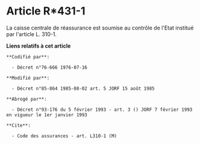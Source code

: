 # Article R*431-1

La caisse centrale de réassurance est soumise au contrôle de l'Etat institué par l'article L. 310-1.

**Liens relatifs à cet article**

	**Codifié par**:

	  - Décret n°76-666 1976-07-16

	**Modifié par**:

	  - Décret n°85-864 1985-08-02 art. 5 JORF 15 août 1985

	**Abrogé par**:

	  - Décret n°93-176 du 5 février 1993 - art. 3 () JORF 7 février 1993 en vigueur le 1er janvier 1993

	**Cite**:

	  - Code des assurances - art. L310-1 (M)
